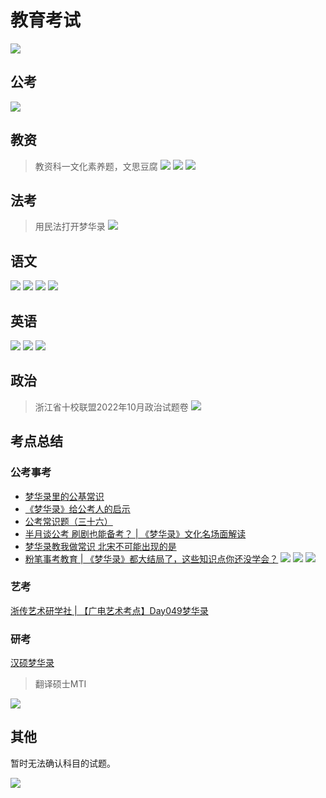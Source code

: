 # 教育考试

![](/image/discuss/exam.jpg)

## 公考

![](/image/discuss/education/gongkao.jpg)


## 教资

> 教资科一文化素养题，文思豆腐
![](/image/discuss/education/shiti.jpg)
![](/image/discuss/education/jz-1-min.jpg)
![](/image/discuss/education/jz-2-min.jpg)

## 法考

> 用民法打开梦华录
![](/image/discuss/education/fakao.jpg)


## 语文

![](/image/discuss/education/jilei.jpg)
![](/image/discuss/education/yuwenyuedu.png)
![](/image/discuss/education/yuwen1.jpg)
![](/image/discuss/education/yuwen.webp)


## 英语

![](/image/discuss/education/engyuedu.jpg)
![](/image/discuss/education/eng2.jpg)
![](/image/discuss/education/eng-1.jpg)

## 政治

> 浙江省十校联盟2022年10月政治试题卷
![](/image/discuss/education/zhengzhi.png)



## 考点总结

### 公考事考

* [梦华录里的公基常识](https://www.xiaohongshu.com/discovery/item/62bac8880000000002002ba3?app_platform=android&app_version=7.59.1&share_from_user_hidden=true&type=normal&xhsshare=WeixinSession&appuid=5c3e9f750000000007020be4&apptime=1665892741)
* [《梦华录》给公考人的启示](https://www.xiaohongshu.com/discovery/item/629dc75400000000010293fa?app_platform=android&app_version=7.59.1&share_from_user_hidden=true&type=video&xhsshare=WeixinSession&appuid=5c3e9f750000000007020be4&apptime=1665892483)
* [公考常识题（三十六）](https://www.xiaohongshu.com/discovery/item/62bf04a90000000021035c00?app_platform=android&app_version=7.59.1&share_from_user_hidden=true&type=video&xhsshare=WeixinSession&appuid=5c3e9f750000000007020be4&apptime=1665892656)
* [半月谈公考 刷剧也能备考？ | 《梦华录》文化名场面解读](https://www.xiaohongshu.com/discovery/item/62afe2c2000000000e0286eb?app_platform=android&app_version=7.59.1&share_from_user_hidden=true&type=normal&xhsshare=WeixinSession&appuid=5c3e9f750000000007020be4&apptime=1665891667)
* [梦华录教我做常识 北宋不可能出现的是](https://www.xiaohongshu.com/discovery/item/62c2985600000000060359ef?app_platform=android&app_version=7.59.1&share_from_user_hidden=true&type=normal&xhsshare=WeixinSession&appuid=5c3e9f750000000007020be4&apptime=1665891640)
* [粉笔事考教育 | 《梦华录》都大结局了，这些知识点你还没学会？](https://mp.weixin.qq.com/s/z9euEJii-Kd9ExBktMBQUQ)
![](/image/discuss/education/fenbimaike.jpg)
![](/image/discuss/education/fenbiguangd.jpg)
![](/image/discuss/education/kaodian.jpg)

### 艺考

[浙传艺术研学社 | 【广电艺术考点】Day049梦华录](https://mp.weixin.qq.com/s/J9OKKzcK6SqiEj-A3t4GGw)

### 研考

[汉硕梦华录](https://m.weibo.cn/5306853986/4795875538768430)
> 翻译硕士MTI

![](/image/discuss/education/kaoyankaodian.jpg)




## 其他

暂时无法确认科目的试题。

![](/image/discuss/education/name.jpg)
